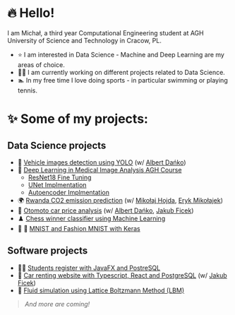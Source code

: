 # :fire: Hello! 

I am Michał, a third year Computational Engineering student at AGH University of Science and Technology in Cracow, PL.

- :star: I am interested in Data Science - Machine and Deep Learning are my areas of choice.
- :technologist: I am currently working on different projects related to Data Science.
- :swimmer: In my free time I love doing sports - in particular swimming or playing tennis.

# :sparkles: Some of my projects:

## **Data Science projects**
- :car: [Vehicle images detection using YOLO](https://github.com/michaljurzak1/Vehicle-Images-Detection) (w/ [Albert Dańko](https://github.com/Dankosztaw))
- :pill: [Deep Learning in Medical Image Analysis AGH Course](https://github.com/michaljurzak1/Deep-Learning-In-Medical-Image-Analysis)
  - [ResNet18 Fine Tuning](https://github.com/michaljurzak1/Deep-Learning-In-Medical-Image-Analysis/blob/main/lab5/readme.md)
  - [UNet Implmentation](https://github.com/michaljurzak1/Deep-Learning-In-Medical-Image-Analysis/blob/main/lab6/readme.md)
  - [Autoencoder Implmentation](https://github.com/michaljurzak1/Deep-Learning-In-Medical-Image-Analysis/blob/main/lab8/readme.md)
- :earth_africa: [Rwanda CO2 emission prediction](https://github.com/michaljurzak1/kaggle_notebooks/blob/main/Rwanda-CO2-predictions.ipynb) (w/ [Mikołaj Hojda](https://github.com/mikolajhojda), [Eryk Mikołajek](https://github.com/ErykMikolajek))
- :blue_car: [Otomoto car price analysis](https://github.com/michaljurzak1/kaggle_notebooks/blob/main/car_assessment_otomoto.ipynb) (w/ [Albert Dańko](https://github.com/Dankosztaw), [Jakub Ficek](https://github.com/JakubFicek))
- :chess_pawn: [Chess winner classifier using Machine Learning](https://github.com/michaljurzak1/kaggle_notebooks/blob/main/chess-winner-classifier.ipynb)
- :1234: :tshirt: [MNIST and Fashion MNIST with Keras](https://github.com/michaljurzak1/ML-learning-repository)

## **Software projects**
- :student: [Students register with JavaFX and PostreSQL](https://github.com/michaljurzak1/students_register)
- :red_car: [Car renting website with Typescript, React and PostgreSQL](https://github.com/JakubFicek/wyp-samochodow) (w/ [Jakub Ficek](https://github.com/JakubFicek))
- :ocean: [Fluid simulation using Lattice Boltzmann Method (LBM)](https://github.com/michaljurzak1/LBM-fluid-python)


> *And more are coming!*
